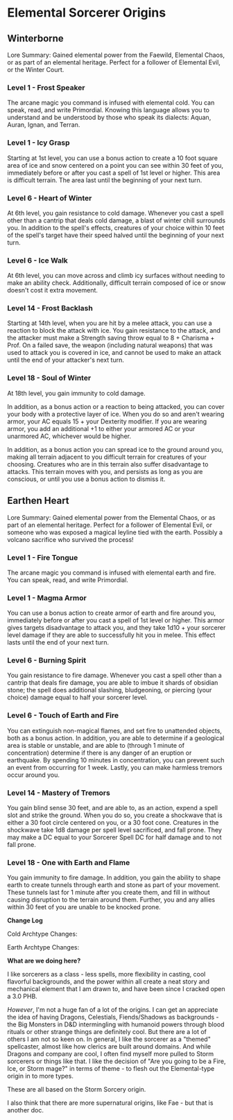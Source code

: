 # Elemental Sorcerer Origins




## Winterborne
Lore Summary: Gained elemental power from the Faewild, Elemental Chaos, or as part of an elemental heritage.  Perfect for a follower of Elemental Evil, or the Winter Court.


### Level 1 - Frost Speaker
The arcane magic you command is infused with elemental cold.  You can speak, read, and write Primordial. Knowing this language allows you to understand and be understood by those who speak its dialects: Aquan, Auran, Ignan, and Terran.

### Level 1 - Icy Grasp
Starting at 1st level, you can use a bonus action to create a 10 foot square area of ice and snow centered on a point you can see within 30 feet of you, immediately before or after you cast a spell of 1st level or higher.  This area is difficult terrain.  The area last until the beginning of your next turn.

### Level 6 - Heart of Winter 
At 6th level, you gain resistance to cold damage.  Whenever you cast a spell other than a cantrip that deals cold damage, a blast of winter chill surrounds you.  In addition to the spell's effects, creatures of your choice within 10 feet of the spell's target have their speed halved until the beginning of your next turn.

### Level 6 - Ice Walk
At 6th level, you can move across and climb icy surfaces without needing to make an ability check. Additionally, difficult terrain composed of ice or snow doesn't cost it extra movement.

### Level 14 - Frost Backlash
Starting at 14th level, when you are hit by a melee attack, you can use a reaction to block the attack with ice.  You gain resistance to the attack, and the attacker must make a Strength saving throw equal to 8 + Charisma + Prof.  On a failed save, the weapon (including natural weapons) that was used to attack you is covered in ice, and cannot be used to make an attack until the end of your attacker's next turn.

### Level 18 - Soul of Winter 
At 18th level, you gain immunity to cold damage.  

In addition, as a bonus action or a reaction to being attacked, you can cover your body with a protective layer of ice.  When you do so and aren't wearing armor, your AC equals 15 + your Dexterity modifier.  If you are wearing armor, you add an additional +1 to either your armored AC or your unarmored AC, whichever would be higher.

In addition, as a bonus action you can spread ice to the ground around you, making all terrain adjacent to you difficult terrain for creatures of your choosing.  Creatures who are in this terrain also suffer disadvantage to attacks.  This terrain moves with you, and persists as long as you are conscious, or until you use a bonus action to dismiss it.




## Earthen Heart
Lore Summary: Gained elemental power from the Elemental Chaos, or as part of an elemental heritage.  Perfect for a follower of Elemental Evil, or someone who was exposed a magical leyline tied with the earth.  Possibly a volcano sacrifice who survived the process!

### Level 1 - Fire Tongue 
The arcane magic you command is infused with elemental earth and fire.  You can speak, read, and write Primordial.

### Level 1 - Magma Armor 
You can use a bonus action to create armor of earth and fire around you, immediately before or after you cast a spell of 1st level or higher.  This armor gives targets disadvantage to attack you, and they take 1d10 + your sorcerer level damage if they are able to successfully hit you in melee.  This effect lasts until the end of your next turn.

### Level 6 - Burning Spirit 
You gain resistance to fire damage.  Whenever you cast a spell other than a cantrip that deals fire damage, you are able to imbue it shards of obsidian stone; the spell does additional slashing, bludgeoning, or piercing (your choice) damage equal to half your sorcerer level.

### Level 6 - Touch of Earth and Fire 
You can extinguish non-magical flames, and set fire to unattended objects, both as a bonus action.  In addition, you are able to determine if a geological area is stable or unstable, and are able to (through 1 minute of concentration) determine if there is any danger of an eruption or earthquake.  By spending 10 minutes in concentration, you can prevent such an event from occurring for 1 week.  Lastly, you can make harmless tremors occur around you.

### Level 14 - Mastery of Tremors 
You gain blind sense 30 feet, and are able to, as an action, expend a spell slot and strike the ground.  When you do so, you create a shockwave that is either a 30 foot circle centered on you, or a 30 foot cone.  Creatures in the shockwave take 1d8 damage per spell level sacrificed, and fall prone.  They may make a DC equal to your Sorcerer Spell DC for half damage and to not fall prone.

### Level 18 - One with Earth and Flame 
You gain immunity to fire damage.  In addition, you gain the ability to shape earth to create tunnels through earth and stone as part of your movement.  These tunnels last for 1 minute after you create them, and fill in without causing disruption to the terrain around them.  Further, you and any allies within 30 feet of you are unable to be knocked prone.




**Change Log**

Cold Archtype Changes:  

Earth Archtype Changes:

**What are we doing here?**  

I like sorcerers as a class - less spells, more flexibility in casting, cool flavorful backgrounds, and the power within all create a neat story and mechanical element that I am drawn to, and have been since I cracked open a 3.0 PHB.

*However*, I'm not a huge fan of a lot of the origins.  I can get an appreciate the idea of having Dragons, Celestials, Fiends/Shadows as backgrounds - the Big Monsters in D&D intermingling with humanoid powers through blood rituals or other strange things are definitely cool.  But there are a lot of others I am not so keen on.  In general, I like the sorcerer as a "themed" spellcaster, almost like how clerics are built around domains.  And while Dragons and company are cool, I often find myself more pulled to Storm sorcerers or things like that.  I like the decision of "Are you going to be a Fire, Ice, or Storm mage?" in terms of theme - to flesh out the Elemental-type origin in to more types.

These are all based on the Storm Sorcery origin.

I also think that there are more supernatural origins, like Fae - but that is another doc.


